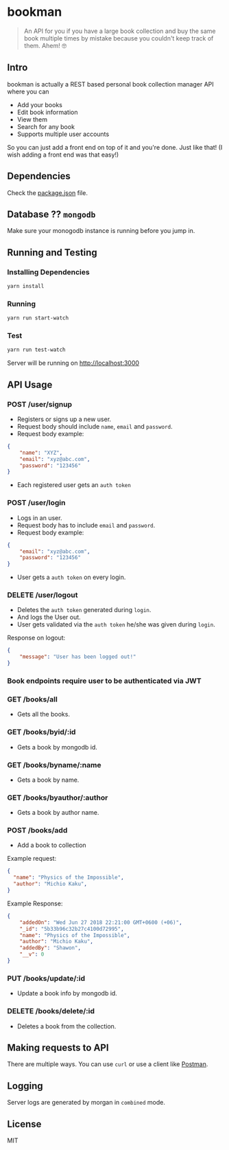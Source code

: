 # bookman
> An API for you if you have a large book collection and buy the same book multiple times by mistake because you couldn't keep track of them. Ahem! 🤓

## Intro
bookman is actually a REST based personal book collection manager API where you can

- Add your books
- Edit book information
- View them
- Search for any book
- Supports multiple user accounts

So you can just add a front end on top of it and you're done. Just like that! (I wish adding a front end was that easy!)

## Dependencies
Check the [package.json]("./package.json") file.

## Database ?? `mongodb`
Make sure your monogodb instance is running before you jump in.

## Running and Testing

### Installing Dependencies
```bash
yarn install
```

### Running
```bash
yarn run start-watch
```

### Test
```bash
yarn run test-watch
```

Server will be running on [http://localhost:3000](http://localhost:3000)

## API Usage
### POST /user/signup
- Registers or signs up a new user.
- Request body should include `name`, `email` and `password`.
- Request body example:

```json
{
    "name": "XYZ",
    "email": "xyz@abc.com",
    "password": "123456"
}
```
- Each registered user gets an `auth token`

### POST /user/login
- Logs in an user.
- Request body has to include `email` and `password`.
- Request body example:

```json
{
    "email": "xyz@abc.com",
    "password": "123456"
}
```

- User gets a `auth token` on every login.


### DELETE /user/logout
- Deletes the `auth token` generated during `login`.
- And logs the User out.
- User gets validated via the `auth token` he/she was given during `login`.

Response on logout:

```json
{
    "message": "User has been logged out!"
}
```


### Book endpoints require user to be authenticated via JWT
### GET /books/all
- Gets all the books.


### GET /books/byid/:id
- Gets a book by mongodb id.


### GET /books/byname/:name
- Gets a book by name.

### GET /books/byauthor/:author
- Gets a book by author name.

### POST /books/add
- Add a book to collection

Example request:

```json
{
  "name": "Physics of the Impossible",
  "author": "Michio Kaku",
}
```

Example Response:

```json
{
    "addedOn": "Wed Jun 27 2018 22:21:00 GMT+0600 (+06)",
    "_id": "5b33b96c32b27c4100d72995",
    "name": "Physics of the Impossible",
    "author": "Michio Kaku",
    "addedBy": "Shawon",
    "__v": 0
}
```

### PUT /books/update/:id
- Update a book info by mongodb id.

### DELETE /books/delete/:id
- Deletes a book from the collection.

## Making requests to API
There are multiple ways. You can use `curl` or use a client like [Postman](https://www.getpostman.com).

## Logging
Server logs are generated by morgan in `combined` mode.

## License
MIT
